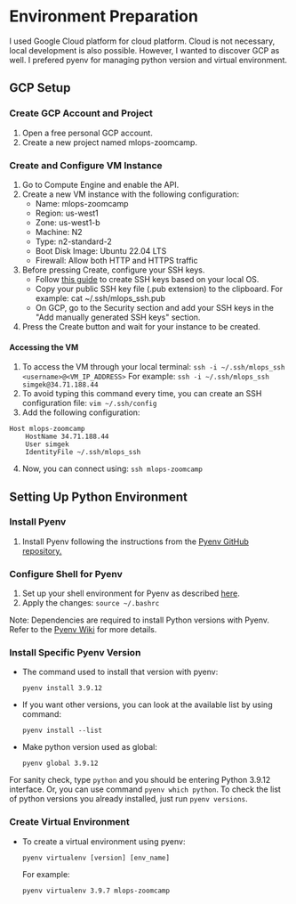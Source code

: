 # Environment Preparation
I used Google Cloud platform for cloud platform. Cloud is not necessary, local development is also possible. However, I wanted to discover GCP as well.
I prefered pyenv for managing python version and virtual environment.

## GCP Setup
###  Create GCP Account and Project
1. Open a free personal GCP account.
2. Create a new project named mlops-zoomcamp.    

### Create and Configure VM Instance
1. Go to Compute Engine and enable the API.
2. Create a new VM instance with the following configuration:
    - Name: mlops-zoomcamp
    - Region: us-west1
    - Zone: us-west1-b
    - Machine: N2
    - Type: n2-standard-2
    - Boot Disk Image: Ubuntu 22.04 LTS
    - Firewall: Allow both HTTP and HTTPS traffic
3. Before pressing Create, configure your SSH keys.
   - Follow [this guide](https://cloud.google.com/compute/docs/connect/create-ssh-keys) to create SSH keys based on your local OS.
   - Copy your public SSH key file (.pub extension) to the clipboard. For example: cat ~/.ssh/mlops_ssh.pub
   - On GCP, go to the Security section and add your SSH keys in the "Add manually generated SSH keys" section.
4. Press the Create button and wait for your instance to be created.

#### Accessing the VM
1. To access the VM through your local terminal: `ssh -i ~/.ssh/mlops_ssh <username>@<VM_IP_ADDRESS>`
    For example: `ssh -i ~/.ssh/mlops_ssh simgek@34.71.188.44`
2. To avoid typing this command every time, you can create an SSH configuration file: `vim ~/.ssh/config`
3. Add the following configuration:
```
Host mlops-zoomcamp
    HostName 34.71.188.44
    User simgek
    IdentityFile ~/.ssh/mlops_ssh
```
4. Now, you can connect using: `ssh mlops-zoomcamp`

## Setting Up Python Environment

### Install Pyenv
1. Install Pyenv following the instructions from the [Pyenv GitHub repository.](https://github.com/pyenv/pyenv-installer)

### Configure Shell for Pyenv
1. Set up your shell environment for Pyenv as described [here](https://github.com/pyenv/pyenv#set-up-your-shell-environment-for-pyenv).
2. Apply the changes: `source ~/.bashrc`

Note: Dependencies are required to install Python versions with Pyenv. Refer to the [Pyenv Wiki](https://github.com/pyenv/pyenv/wiki#suggested-build-environment) for more details.

### Install Specific Pyenv Version
- The command used to install that version with pyenv:
  ```
  pyenv install 3.9.12
  ```
- If you want other versions, you can look at the available list by using command:
  ```
  pyenv install --list
  ```
- Make python version used as global:
  ```
  pyenv global 3.9.12
  ```
For sanity check, type `python` and you should be entering Python 3.9.12 interface. 
Or, you can use command `pyenv which python`. To check the list of python versions you already installed, just run `pyenv versions`.

### Create Virtual Environment
- To create a virtual environment using pyenv:
  ```
  pyenv virtualenv [version] [env_name]
  ```
  For example:
  ```
  pyenv virtualenv 3.9.7 mlops-zoomcamp
  ```





